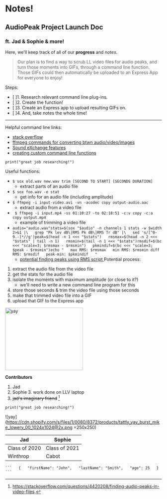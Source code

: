 # Notes!

## AudioPeak Project Launch Doc

### ft. Jad & Sophie & more!

Here, we'll keep track of all of our **progress** and *notes*.

> Our plan is to find a way to scrub LL video files for audio peaks, and turn those moments into GIFs, through a command line function. Those GIFs could then automatically be uploaded to an Express App for everyone to enjoy!

Steps:
- [ ]1. Research relevant command line plug-ins.
- [ ]2. Create the function!
- [ ]3. Create an Express app to upload resulting GIFs on.
- [ ]4. And, take notes the whole time!

---

Helpful command line links: 
- [stack overflow](https://stackoverflow.com/questions/4420208/finding-audio-peaks-in-video-files)
- [ffmpeg commands for converting btwn audio/video/images](https://www.tecmint.com/ffmpeg-commands-for-video-audio-and-image-conversion-in-linux/)
- [Sound eXchange features ](http://sox.sourceforge.net/Docs/Features) 
- [creating custom command line functions](https://codeburst.io/how-to-create-shortcut-commands-in-the-terminal-for-your-mac-9e016e25e4d7)

`print("great job researching!")`

Useful functions:
- `$ sox old.wav new.wav trim [SECOND TO START] [SECONDS DURATION]`
	- extract parts of an audio file
- `$ sox foo.wav -e stat`
	- get info for an audio file (including amplitude)
- `$ ffmpeg -i input-video.avi -vn -acodec copy output-audio.aac` 
	- extract audio from a video file
- ` $ ffmpeg -i input.mp4 -ss 01:10:27 -to 02:18:51 -c:v copy -c:a copy output.mp4`
	- example of trimming a video file
- `audio="audio.wav"stats=$(sox "$audio" -n channels 1 stats -w $width 2>&1 |\  
grep "Pk lev dB\|RMS Pk dB\|RMS Tr dB" |\  
sed 's/[^0-9.-]*//g')peak=$(head -n 1 <<< "$stats")  
rmsmax=$(head -n 2 <<< "$stats" | tail -n 1)  
rmsmin=$(tail -n 1 <<< "$stats")rmsdif=$(bc <<< "scale=3; $rmsmax - $rmsmin")  
pkmindif=$(bc <<< "scale=3; $peak - $rmsmin")echo "  
max RMS: $rmsmax  
min RMS: $rmsmin diff RMS: $rmsdif  
peak-min: $pkmindif  
"`
	- [potential finding peaks using RMS  script ](https://stackoverflow.com/questions/43415353/explanation-of-audio-stat-using-sox)
Potential process:
1. extract the audio file from the video file
2. get the stats for the audio file
3. isolate the moments with maximum amplitude (or close to it?)
	- we'll need to write a new command line program for this
4. store those seconds & trim the video file using those seconds
5. make that trimmed video file into a GIF
6. upload that GIF to the Express app

<img src="https://cdn.shopify.com/s/files/1/0080/8372/products/tattly_yay_burst_mike_lowery_00_1024x1024@2x.png?v=1566225019"  alt="yay"  style="width:250px;height:200px;">

**Contributors**
1. Jad
2. Sophie
	3. work done on LLV laptop
3. ~~jad's imaginary friend~~
[^1]

[^1]: https://stackoverflow.com/questions/4420208/finding-audio-peaks-in-video-files.

`print("great job researching!")`

![yay](https://cdn.shopify.com/s/files/1/0080/8372/products/tattly_yay_burst_mike_lowery_00_1024x1024@2x.png =250x250)

| Jad | Sophie |
| ----------- | ----------- |
| Class of 2020 | Class of 2021 |
| Winthrop | Cabot |

` ```  
{  
"firstName": "John",  
"lastName": "Smith",  
"age": 25  
}  
``` `
<!--stackedit_data:
eyJoaXN0b3J5IjpbLTMwNjE3NjMyNiwxMjUwNTg1NjIsMjYxMj
YxOTMwLDM2NzYzNzY2OCw4ODMzMzU5OTIsMTE5Njk3Mjg2OSw2
NzM5MTAyMjQsOTE2ODIyMTksNDc4MDE1OTIxLC0xOTU5NjU4Mz
UyLDI2NDAxNjgyOCwtMTU4OTg0ODExNywyMjA0NTUxNTIsLTI2
NTAxNTI4MCwtMjA2MjAwODc0Ml19
-->
